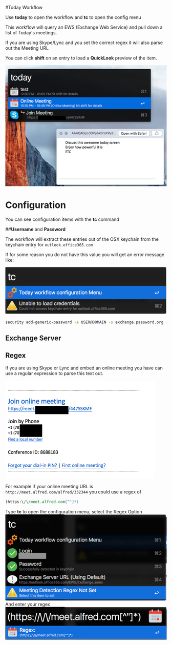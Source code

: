 #Today Workflow


Use **today** to open the workflow and **tc** to open the config menu


This workflow will query an EWS (Exchange Web Service) and pull down a list of Today's meetings.

If you are using Skype/Lync and you set the correct regex it will also parse out the Meeting URL

You can click **shift** on an entry to load a **QuickLook** preview of the item.

![picture](docs/sample.png)


# Configuration

You can see configuration items with the **tc** command

##**Username** and **Password**

The workflow will extract these entries out of the OSX keychain from the keychain entry for `outlook.office365.com`

If for some reason you do not have this value you will get an error message like:

![error](docs/keychain_error.png)


```bash
security add-generic-password -a USER@DOMAIN -s exchange.password.org -w PASSWORD
```

## Exchange Server


## Regex

If you are using Skype or Lync and embed an online meeting you have can use a regular expression to parse this text out.

![regex](docs/online_url.png)

  For example if your online meeting URL is `http://meet.alfred.com/alfred/332344` you could use a regex of

```perl
(https:\/\/meet.alfred.com[^"]*)
```
Type **tc** to open the configuration menu, select the Regex Option
![regex_cfg](docs/regex_cfg.png)
And enter your regex
![regex_cfg](docs/regex_enter.png)

